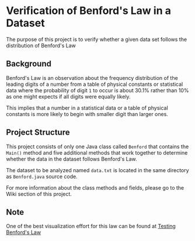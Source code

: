 # Verification of Benford's Law in a Dataset
The purpose of this project is to verify whether a given data set follows the distribution of Benford's Law

## Background
Benford's Law is an observation about the frequency distribution of the leading digits of a number from a table of physical constants or statistical data where the probability of digit `1` to occur is about 30.1% rather than 10% as one might expects if all digits were equally likely. 

This implies that a number in a statistical data or a table of physical constants is more likely to begin with smaller digit than larger ones. 

## Project Structure
This project consists of only one Java class called `Benford` that contains the `Main()` method and five additional methods that work together to determine whether the data in the dataset follows Benford's Law.

The dataset to be analyzed named `data.txt` is located in the same directory as `Benford.java` source code.

For more information about the class methods and fields, please go to the Wiki section of this project.

## Note
 One of the best visualization effort for this law can be found at [Testing Benford's Law](http://testingbenfordslaw.com/)